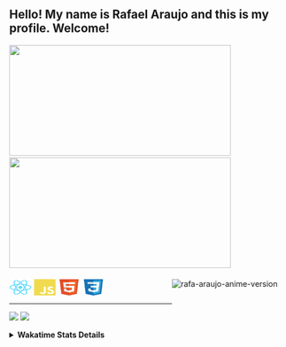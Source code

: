 ## Hello! My name is Rafael Araujo and this is my profile. Welcome!

<div>
  <img height="200"  width="400" src="https://github-readme-stats.vercel.app/api?username=rafa-araujo&show_icons=true&theme=dracula&include_all_commits=true&count_private=true"/>
  <img height="200" width="400" src="https://github-readme-stats.vercel.app/api/top-langs/?username=rafa-araujo&layout=compact&langs_count=7&theme=dracula"/>
</div>

<div style="display: inline_block"><br>
  <img align="center" alt="Rafa-React" height="30" width="40" src="https://raw.githubusercontent.com/devicons/devicon/master/icons/react/react-original.svg">
  <img align="center" alt="Rafa-Js" height="30" width="40" src="https://raw.githubusercontent.com/devicons/devicon/master/icons/javascript/javascript-plain.svg">
  <img align="center" alt="Rafa-HTML" height="30" width="40" src="https://raw.githubusercontent.com/devicons/devicon/master/icons/html5/html5-original.svg">
  <img align="center" alt="Rafa-CSS" height="30" width="40" src="https://raw.githubusercontent.com/devicons/devicon/master/icons/css3/css3-original.svg">
  <img align="right" height="200" width="210" alt="rafa-araujo-anime-version" src="https://cdn.discordapp.com/attachments/872942902454681690/872943127726538823/mygif.gif">
</div>

 * * *
 
 <a href = "mailto:rafacarlosaraujo@gmail.com"><img src="https://img.shields.io/badge/-Gmail-%23333?style=for-the-badge&logo=gmail&logoColor=white" target="_blank"></a>
  <a href="https://www.linkedin.com/in/rafael-carlos-ara%C3%BAjo" target="_blank"><img src="https://img.shields.io/badge/-LinkedIn-%230077B5?style=for-the-badge&logo=linkedin&logoColor=white" target="_blank"></a>

<details>
  <summary><b>Wakatime Stats Details</b></summary>
       <div align="justify">
        
<!--START_SECTION:waka-->
![Profile Views](http://img.shields.io/badge/Profile%20Views-81-blue)

**🐱 My Github Data** 

> 🏆 217 Contributions in the Year 2021
 > 
> 📦 71.5 kB Used in Github's Storage 
 > 
> 💼 Opted to Hire
 > 
> 📜 7 Public Repositories 
 > 
> 🔑 0 Private Repositories  
 > 
**I'm a Night 🦉** 

```text
🌞 Morning    6 commits      █░░░░░░░░░░░░░░░░░░░░░░░░   5.31% 
🌆 Daytime    29 commits     ██████░░░░░░░░░░░░░░░░░░░   25.66% 
🌃 Evening    60 commits     █████████████░░░░░░░░░░░░   53.1% 
🌙 Night      18 commits     ████░░░░░░░░░░░░░░░░░░░░░   15.93%

```
📅 **I'm Most Productive on Monday** 

```text
Monday       28 commits     ██████░░░░░░░░░░░░░░░░░░░   24.78% 
Tuesday      5 commits      █░░░░░░░░░░░░░░░░░░░░░░░░   4.42% 
Wednesday    21 commits     ████░░░░░░░░░░░░░░░░░░░░░   18.58% 
Thursday     25 commits     █████░░░░░░░░░░░░░░░░░░░░   22.12% 
Friday       23 commits     █████░░░░░░░░░░░░░░░░░░░░   20.35% 
Saturday     11 commits     ██░░░░░░░░░░░░░░░░░░░░░░░   9.73% 
Sunday       0 commits      ░░░░░░░░░░░░░░░░░░░░░░░░░   0.0%

```


📊 **This Week I Spent My Time On** 

```text
⌚︎ Time Zone: America/Sao_Paulo

💬 Programming Languages: 
JSX                      1 hr                ███████████████░░░░░░░░░░   62.06% 
JavaScript               35 mins             █████████░░░░░░░░░░░░░░░░   36.51% 
Other                    1 min               ░░░░░░░░░░░░░░░░░░░░░░░░░   1.43%

🔥 Editors: 
VS Code                  1 hr 37 mins        █████████████████████████   100.0%

🐱‍💻 Projects: 
sd-013-a-project-movie-ca1 hr 2 mins         ███████████████░░░░░░░░░░   63.49% 
trybe-exercises          35 mins             █████████░░░░░░░░░░░░░░░░   36.37% 
sd-013-a-project-frontend0 secs              ░░░░░░░░░░░░░░░░░░░░░░░░░   0.14%

💻 Operating System: 
Linux                    1 hr 37 mins        █████████████████████████   100.0%

```

**I Mostly Code in HTML** 

```text
HTML                     2 repos             ████████████████░░░░░░░░░   66.67% 
JavaScript               1 repo              ████████░░░░░░░░░░░░░░░░░   33.33%

```


**Timeline**

![Chart not found](https://raw.githubusercontent.com/rafa-araujo/rafa-araujo/main/charts/bar_graph.png) 


 Last Updated on 16/08/2021
<!--END_SECTION:waka-->

  </details> 
</div>
